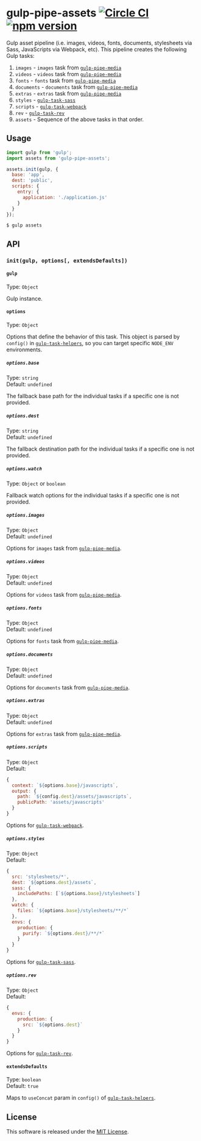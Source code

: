 # gulp-pipe-assets [![Circle CI](https://circleci.com/gh/andrewscwei/gulp-pipe-assets/tree/master.svg?style=svg)](https://circleci.com/gh/andrewscwei/gulp-pipe-assets/tree/master) [![npm version](https://badge.fury.io/js/gulp-pipe-assets.svg)](https://badge.fury.io/js/gulp-pipe-assets)

Gulp asset pipeline (i.e. images, videos, fonts, documents, stylesheets via Sass, JavaScripts via Webpack, etc). This pipeline creates the following Gulp tasks:

1. `images` - `images` task from [`gulp-pipe-media`](https://www.npmjs.com/package/gulp-pipe-media)
2. `videos` - `videos` task from [`gulp-pipe-media`](https://www.npmjs.com/package/gulp-pipe-media)
3. `fonts` - `fonts` task from [`gulp-pipe-media`](https://www.npmjs.com/package/gulp-pipe-media)
4. `documents` - `documents` task from [`gulp-pipe-media`](https://www.npmjs.com/package/gulp-pipe-media)
5. `extras` - `extras` task from [`gulp-pipe-media`](https://www.npmjs.com/package/gulp-pipe-media)
6. `styles` - [`gulp-task-sass`](https://www.npmjs.com/package/gulp-task-sass)
7. `scripts` - [`gulp-task-webpack`](https://www.npmjs.com/package/gulp-task-webpack)
8. `rev` - [`gulp-task-rev`](https://www.npmjs.com/package/gulp-task-rev)
9. `assets` - Sequence of the above tasks in that order.

## Usage

```js
import gulp from 'gulp';
import assets from 'gulp-pipe-assets';

assets.init(gulp, {
  base: 'app',
  dest: 'public',
  scripts: {
    entry: {
      application: './application.js' 
    }
  }
});
```

```
$ gulp assets
```

## API

### `init(gulp, options[, extendsDefaults])`

#### `gulp`

Type: `Object`

Gulp instance.

#### `options`

Type: `Object`

Options that define the behavior of this task. This object is parsed by `config()` in [`gulp-task-helpers`](https://www.npmjs.com/package/gulp-task-helpers), so you can target specific `NODE_ENV` environments.

##### `options.base`

Type: `string`<br>
Default: `undefined`

The fallback base path for the individual tasks if a specific one is not provided.

##### `options.dest`

Type: `string`<br>
Default: `undefined`

The fallback destination path for the individual tasks if a specific one is not provided.

##### `options.watch`

Type: `Object` or `boolean`

Fallback watch options for the individual tasks if a specific one is not provided.

##### `options.images`

Type: `Object`<br>
Default: `undefined`

Options for `images` task from [`gulp-pipe-media`](https://www.npmjs.com/package/gulp-pipe-media).

##### `options.videos`

Type: `Object`<br>
Default: `undefined`

Options for `videos` task from [`gulp-pipe-media`](https://www.npmjs.com/package/gulp-pipe-media).

##### `options.fonts`

Type: `Object`<br>
Default: `undefined`

Options for `fonts` task from [`gulp-pipe-media`](https://www.npmjs.com/package/gulp-pipe-media).

##### `options.documents`

Type: `Object`<br>
Default: `undefined`

Options for `documents` task from [`gulp-pipe-media`](https://www.npmjs.com/package/gulp-pipe-media).

##### `options.extras`

Type: `Object`<br>
Default: `undefined`

Options for `extras` task from [`gulp-pipe-media`](https://www.npmjs.com/package/gulp-pipe-media).

##### `options.scripts`

Type: `Object`<br>
Default:
```js
{
  context: `${options.base}/javascripts`,
  output: {
    path: `${config.dest}/assets/javascripts`,
    publicPath: 'assets/javascripts'
  }
}
```

Options for [`gulp-task-webpack`](https://www.npmjs.com/package/gulp-task-webpack).

##### `options.styles`

Type: `Object`<br>
Default:
```js
{
  src: 'stylesheets/*',
  dest: `${options.dest}/assets`,
  sass: {
    includePaths: [`${options.base}/stylesheets`]
  },
  watch: {
    files: `${options.base}/stylesheets/**/*`
  },
  envs: {
    production: {
      purify: `${options.dest}/**/*`
    }
  }
}
```

Options for [`gulp-task-sass`](https://www.npmjs.com/package/gulp-task-sass).

##### `options.rev`

Type: `Object`<br>
Default:
```js
{
  envs: {
    production: {
      src: `${options.dest}`
    }
  }
}
```

Options for [`gulp-task-rev`](https://www.npmjs.com/package/gulp-task-rev).

#### `extendsDefaults`

Type: `boolean`<br>
Default: `true`

Maps to `useConcat` param in `config()` of [`gulp-task-helpers`](https://www.npmjs.com/package/gulp-task-helpers).

## License

This software is released under the [MIT License](http://opensource.org/licenses/MIT).
